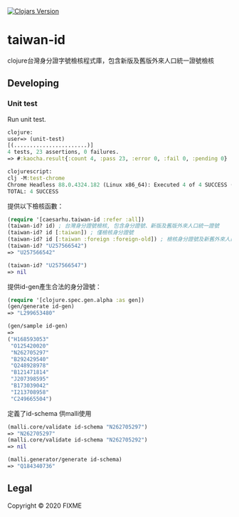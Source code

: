 <a href="https://clojars.org/caesarhu/taiwan-id">
  <img alt="Clojars Version" src="https://img.shields.io/clojars/v/caesarhu/taiwan-id"></a>

# taiwan-id

clojure台灣身分證字號檢核程式庫，包含新版及舊版外來人口統一證號檢核

## Developing

### Unit test

Run unit test.

```clojure
clojure:
user=> (unit-test)
[(.......................)]
4 tests, 23 assertions, 0 failures.
=> #:kaocha.result{:count 4, :pass 23, :error 0, :fail 0, :pending 0}

clojurescript:
clj -M:test-chrome
Chrome Headless 88.0.4324.182 (Linux x86_64): Executed 4 of 4 SUCCESS (0.172 secs / 0.144 secs)
TOTAL: 4 SUCCESS
```

提供以下檢核函數：

```clojure
(require '[caesarhu.taiwan-id :refer :all])
(taiwan-id? id) ; 台灣身分證號檢核, 包含身分證號、新版及舊版外來人口統一證號
(taiwan-id? id [:taiwan]) ; 僅檢核身分證號
(taiwan-id? id [:taiwan :foreign :foreign-old]) ; 檢核身分證號及新舊外來人口統一證號
(taiwan-id? "U257566542")
=> "U257566542"

(taiwan-id? "U257566547")
=> nil
```

提供id-gen產生合法的身分證號：

```clojure
(require '[clojure.spec.gen.alpha :as gen])
(gen/generate id-gen)
=> "L299653480"

(gen/sample id-gen)
=>
("H168593053"
 "O125420020"
 "N262705297"
 "B292429540"
 "Q248928978"
 "B121471814"
 "J207398595"
 "B173039042"
 "I213708958"
 "C249665504")
```

定義了id-schema 供malli使用

```clojure
(malli.core/validate id-schema "N262705297")
=> "N262705297"
(malli.core/validate id-schema "N262705292")
=> nil

(malli.generator/generate id-schema)
=> "Q184340736"
```

## Legal

Copyright © 2020 FIXME
